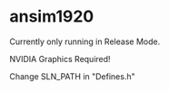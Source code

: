 # ansim1920

Currently only running in Release Mode.

NVIDIA Graphics Required!

Change SLN_PATH in "Defines.h"
